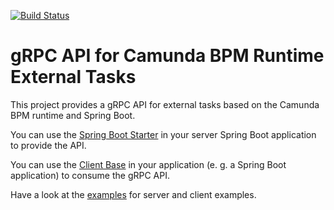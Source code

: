 [![Build Status](https://travis-ci.com/tmetzke/camunda-bpm-grpc-external-task.svg?branch=master)](https://travis-ci.org/tmetzke/camunda-bpm-grpc-external-task)
# gRPC API for Camunda BPM Runtime External Tasks
This project provides a gRPC API for external tasks based on the Camunda BPM runtime and Spring Boot.

You can use the [Spring Boot Starter](./starter) in your server Spring Boot application to provide the API.

You can use the [Client Base](./client-core) in your application (e. g. a Spring Boot application) to consume the gRPC API.

Have a look at the [examples](./examples) for server and client examples.
